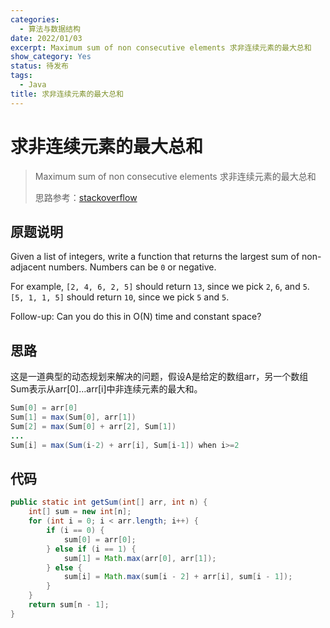 ```yaml
---
categories:
  - 算法与数据结构
date: 2022/01/03
excerpt: Maximum sum of non consecutive elements 求非连续元素的最大总和
show_category: Yes
status: 待发布
tags:
  - Java
title: 求非连续元素的最大总和
---
```



# 求非连续元素的最大总和

> Maximum sum of non consecutive elements 求非连续元素的最大总和
> 
> 
> 思路参考：[stackoverflow](https://stackoverflow.com/questions/4487438/maximum-sum-of-non-consecutive-elements)
> 

## 原题说明

Given a list of integers, write a function that returns the largest sum of non-adjacent numbers. Numbers can be `0` or negative.

For example, `[2, 4, 6, 2, 5]` should return `13`, since we pick `2`, `6`, and `5`. `[5, 1, 1, 5]` should return `10`, since we pick `5` and `5`.

Follow-up: Can you do this in O(N) time and constant space?

## 思路

这是一道典型的动态规划来解决的问题，假设A是给定的数组arr，另一个数组Sum表示从arr[0]…arr[i]中非连续元素的最大和。

```java
Sum[0] = arr[0]
Sum[1] = max(Sum[0], arr[1])
Sum[2] = max(Sum[0] + arr[2], Sum[1])
...
Sum[i] = max(Sum(i-2) + arr[i], Sum[i-1]) when i>=2
```

## 代码

```java
public static int getSum(int[] arr, int n) {
    int[] sum = new int[n];
    for (int i = 0; i < arr.length; i++) {
        if (i == 0) {
            sum[0] = arr[0];
        } else if (i == 1) {
            sum[1] = Math.max(arr[0], arr[1]);
        } else {
            sum[i] = Math.max(sum[i - 2] + arr[i], sum[i - 1]);
        }
    }
    return sum[n - 1];
}
```